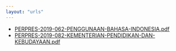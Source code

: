 ```yaml
---
layout: "urls"
---
```

* [PERPRES-2019-062-PENGGUNAAN-BAHASA-INDONESIA.pdf](PERPRES-2019-062-PENGGUNAAN-BAHASA-INDONESIA.pdf)
* [PERPRES-2019-082-KEMENTERIAN-PENDIDIKAN-DAN-KEBUDAYAAN.pdf](PERPRES-2019-082-KEMENTERIAN-PENDIDIKAN-DAN-KEBUDAYAAN.pdf)
